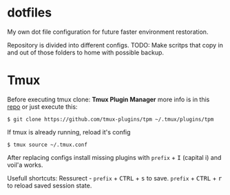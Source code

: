 # dotfiles
My own dot file configuration for future faster environment restoration.

Repository is divided into different configs.
TODO: Make scritps that copy in and out of those folders to home with possible backup.

# Tmux
Before executing tmux clone: **Tmux Plugin Manager** more info is in this [repo](https://github.com/tmux-plugins/tpm) or just execute this:
```
$ git clone https://github.com/tmux-plugins/tpm ~/.tmux/plugins/tpm
```

If tmux is already running, reload it's config
```
$ tmux source ~/.tmux.conf
```

After replacing configs install missing plugins with `prefix` + <kbd>I</kbd> (capital i) and voil'a works.

Usefull shortcuts:
Ressurect - 
	`prefix` + <kbd>CTRL</kbd> + <kbd>s</kbd> to save.
	`prefix` + <kbd>CTRL</kbd> + <kbd>r</kbd> to reload saved session state.
